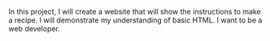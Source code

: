 In this project, I will create a website that will show the instructions to make a recipe. I will demonstrate my understanding of basic HTML. I want to be a web developer.
